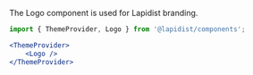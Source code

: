 The Logo component is used for Lapidist branding.

```jsx harmony
import { ThemeProvider, Logo } from '@lapidist/components';

<ThemeProvider>
    <Logo />
</ThemeProvider>
```
